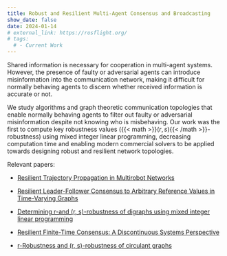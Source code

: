 ```yaml
---
title: Robust and Resilient Multi-Agent Consensus and Broadcasting
show_date: false
date: 2024-01-14
# external_link: https://rosflight.org/
# tags:
  # - Current Work
---
```


Shared information is necessary for cooperation in multi-agent systems. However, the presence of faulty or adversarial agents can introduce misinformation into the communication network, making it difficult for normally behaving agents to discern whether received information is accurate or not.

We study algorithms and graph theoretic communication topologies that enable normally behaving agents to filter out faulty or adversarial misinformation despite not knowing who is misbehaving. Our work was the first to compute key robustness values ({{< math >}}$(r,s)${{< /math >}}-robustness) using mixed integer linear programming, decreasing computation time and enabling modern commercial solvers to be applied towards designing robust and resilient network topologies.

Relevant papers:

* [Resilient Trajectory Propagation in Multirobot Networks](https://doi.org/10.1109/TRO.2021.3127076)

* [Resilient Leader-Follower Consensus to Arbitrary Reference Values in Time-Varying Graphs](https://doi.org/10.1109/TAC.2019.2934954)

* [Determining r-and (r, s)-robustness of digraphs using mixed integer linear programming](https://doi.org/10.1016/j.automatica.2019.108586)

* [Resilient Finite-Time Consensus: A Discontinuous Systems Perspective](https://doi.org/10.23919/ACC45564.2020.9147904)

* [r-Robustness and (r, s)-robustness of circulant graphs](https://doi.org/10.1109/CDC.2017.8264310)
